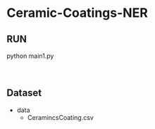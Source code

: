 # Ceramic-Coatings-NER


## RUN<br>
python main1.py
<br>
<br>
<br>


## Dataset<br>
* data
    * CeramincsCoating.csv 
<br>




